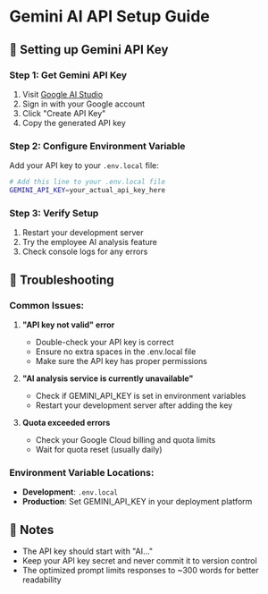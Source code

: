 # Gemini AI API Setup Guide

## 🔑 Setting up Gemini API Key

### Step 1: Get Gemini API Key
1. Visit [Google AI Studio](https://makersuite.google.com/app/apikey)
2. Sign in with your Google account
3. Click "Create API Key"
4. Copy the generated API key

### Step 2: Configure Environment Variable
Add your API key to your `.env.local` file:

```bash
# Add this line to your .env.local file
GEMINI_API_KEY=your_actual_api_key_here
```

### Step 3: Verify Setup
1. Restart your development server
2. Try the employee AI analysis feature
3. Check console logs for any errors

## 🔧 Troubleshooting

### Common Issues:

1. **"API key not valid" error**
   - Double-check your API key is correct
   - Ensure no extra spaces in the .env.local file
   - Make sure the API key has proper permissions

2. **"AI analysis service is currently unavailable"**
   - Check if GEMINI_API_KEY is set in environment variables
   - Restart your development server after adding the key

3. **Quota exceeded errors**
   - Check your Google Cloud billing and quota limits
   - Wait for quota reset (usually daily)

### Environment Variable Locations:
- **Development**: `.env.local`
- **Production**: Set GEMINI_API_KEY in your deployment platform

## 📝 Notes
- The API key should start with "AI..." 
- Keep your API key secret and never commit it to version control
- The optimized prompt limits responses to ~300 words for better readability
